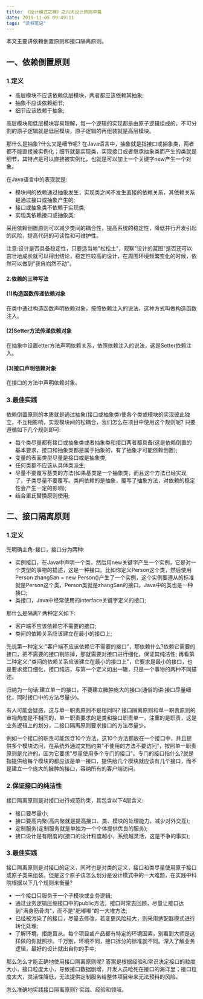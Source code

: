```yaml
---
title: 《设计模式之禅》之六大设计原则中篇
date: 2019-11-05 09:49:11
tags: "读书笔记"
---
```

本文主要讲依赖倒置原则和接口隔离原则。
<!--more-->
## 一、依赖倒置原则

### 1.定义
- 高层模块不应该依赖低层模块，两者都应该依赖其抽象;
- 抽象不应该依赖细节;
- 细节应该依赖于抽象;

高层模块和低层模块容易理解，每一个逻辑的实现都是由原子逻辑组成的，不可分割的原子逻辑就是低层模块，原子逻辑的再组装就是高层模块。

那什么是抽象?什么又是细节呢?
在Java语言中，抽象就是指接口或抽象类，两者都不能直接被实例化；细节就是实现类，实现接口或者继承抽象类而产生的类就是细节，其特点是可以直接被实例化，也就是可以加上一个关键字new产生一个对象。

在Java语言中的表现就是:
- 模块间的依赖通过抽象发生，实现类之间不发生直接的依赖关系，其依赖关系是通过接口或抽象产生的;
- 接口或抽象类不依赖于实现类;
- 实现类依赖接口或抽象类;

采用依赖倒置原则可以减少类间的耦合性，提高系统的稳定性，降低并行开发引起的风险，提高代码的可读性和可维护性。


注意:设计是否具备稳定性，只要适当地"松松土"，观察"设计的蓝图"是否还可以茁壮地成长就可以得出结论，稳定性较高的设计，在周围环境频繁变化的时候，依然可以做到"我自岿然不动"。


#### 2.依赖的三种写法

#### (1)构造函数传递依赖对象

在类中通过构造函数声明依赖对象，按照依赖注入的说法，这种方式叫做构造函数注入。

#### (2)Setter方法传递依赖对象

在抽象中设置etter方法声明依赖关系，依照依赖注入的说法，这是Setter依赖注入。


#### (3)接口声明依赖对象
在接口的方法中声明依赖对象。


### 3.最佳实践
依赖倒置原则的本质就是通过抽象(接口或抽象类)使各个类或模块的实现彼此独立，不互相影响，实现模块间的松耦合，我们怎么在项目中使用这个规则呢?
只要遵循如下几个规则即可:
- 每个类尽量都有接口或抽象类或者抽象类和接口两者都具备(这是依赖倒置的基本要求，接口和抽象类都是属于抽象的，有了抽象才可能依赖倒置);
- 变量的表面类型尽量是接口或是抽象类;
- 任何类都不应该从具体类派生;
- 尽量不要覆写基类的方法(如果基类是一个抽象类，而且这个方法已经实现了，子类尽量不要覆写。类间依赖的是抽象，覆写了抽象方法，对依赖的稳定性会产生一定的影响);
- 结合里氏替换原则使用;


## 二、接口隔离原则

### 1.定义

先明确主角-接口，接口分为两种:

- 实例接口，在Java中声明一个类，然后用new关键字产生一个实例，它是对一个类型的事物的描述，这是一种接口。比如你定义Person这个类，然后使用Person zhangSan = new Person()产生了一个实例，这个实例要遵从的标准就是Person这个类，Person类就是zhangSan的接口。Java中的类也是一种接口;
- 类接口，Java中经常使用的interface关键字定义的接口;

那什么是隔离?
两种定义如下:
- 客户端不应该依赖它不需要的接口;
- 类间的依赖关系应该建立在最小的接口上;

先说第一种定义:"客户端不应该依赖它不需要的接口"，那依赖什么?依赖它需要的接口，把不需要的接口剔除掉，那就需要对接口进行细化，保证其纯洁性;
再看第二种定义:"类间的依赖关系应该建立在最小的接口上"，它要求是最小的接口，也是要求接口细化，接口纯洁，与第一个定义如出一辙，只是一个事物的两种不同描述。

归纳为一句话:建立单一的接口，不要建立臃肿庞大的接口(通俗的讲:接口尽量细化，同时接口中的方法尽量少)。

有人可能会疑惑，这与单一职责原则不是相同吗?
接口隔离原则和单一职责原则的审视角度是不相同的，单一职责要求的是类和接口职责单一，注重的是职责，这是业务逻辑上的划分，二接口隔离原则要求接口的方法尽量少。

例如一个接口的职责可能包含10个方法，这10个方法都放在一个接口中，并且提供多个模块访问，在系统外通过文档约束"不使用的方法不要访问"，按照单一职责原则是允许的，因为它要求"尽量使用多个专门的接口"。专门的接口指什么?就是指提供给每个模块的都应该是单一接口，提供给几个模块就应该有几个接口，而不是建立一个庞大的臃肿的接口，容纳所有的客户端访问。

### 2.保证接口的纯洁性
接口隔离原则是对接口进行规范约束，其包含以下4层含义:
- 接口要尽量小;
- 接口要高内聚(高内聚就是提高接口、类、模块的处理能力，减少对外交互);
- 定制服务(定制服务就是单独为一个个体提供优良的服务);
- 接口设计是有限度的(接口的设计粒度越小，系统越灵活，这是不争的事实);


### 3.最佳实践
接口隔离原则是对接口的定义，同时也是对类的定义，接口和类尽量使用原子接口或原子类来组装。但是这个原子该怎么划分是设计模式中的一大难题，在实践中科院根据以下几个规则来衡量?
- 一个接口只服务于一个子模块或业务逻辑;
- 通过业务逻辑压缩接口中的public方法，接口时常去回顾，尽量让接口达到"满身筋骨肉"，而不是"肥嘟嘟"的一大堆方法;
- 已经被污染了的接口，尽量去修改，若变更风险较大，则采用适配器模式进行转化处理;
- 了解环境，拒绝盲从。每个项目或产品都有特定的环境因素，别看到大师是这样做的你就照抄。千万别，环境不同，接口拆分的标准就不同。深入了解业务逻辑，最好的设计就出自你的手中;

那么怎么才能正确地使用接口隔离原则呢?
答案是根据经验和常识决定接口的粒度大小，接口粒度太小，导致接口数据剧增，开发人员呛死在接口的海洋里；接口粒度太大，灵活性降低，无法提供定制服务给整体项目带来无法预料的风险。

怎么准确地实践接口隔离原则?
实践、经验和领域。

